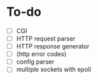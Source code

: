 # To-do
- [ ] CGI
- [ ] HTTP request parser
- [ ] HTTP response generator
- [ ] (http error codes)
- [ ] config parser
- [ ] multiple sockets with epoll
